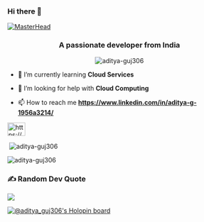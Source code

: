 ### Hi there 👋

<!--
**aditya-guj306/aditya-guj306** is a ✨ _special_ ✨ repository because its `README.md` (this file) appears on your GitHub profile.

Here are some ideas to get you started:

- 🔭 I’m currently working on ...
- 🌱 I’m currently learning ...
- 👯 I’m looking to collaborate on ...
- 🤔 I’m looking for help with ...
- 💬 Ask me about ...
- 📫 How to reach me: ...
- 😄 Pronouns: ...
- ⚡ Fun fact: ...
-->
<!--[![MasterHead]([https://res.cloudinary.com/practicaldev/image/fetch/s--2fS0sUh8--/c_imagga_scale,f_auto,fl_progressive,h_900,q_auto,w_1600/https://dev-to-uploads.s3.amazonaws.com/i/8y9m1r90a9moi4ufe6lm.png)]-->
[![MasterHead](https://miro.medium.com/v2/resize:fit:828/format:webp/1*pOOa0NvoNAaYug2GIjg_kg.png)](https://aditya-guj306.io)
<h3 align="center">A passionate developer from India</h3>

<p align="center"> <img src="https://komarev.com/ghpvc/?username=aditya-guj306&label=Profile%20views&color=0e75b6&style=flat" alt="aditya-guj306" /> </p>

- 🌱 I’m currently learning **Cloud Services**

- 🤝 I’m looking for help with **Cloud Computing**

- 📫 How to reach me **https://www.linkedin.com/in/aditya-g-1956a3214/**


<p align="left">
<img align="center" src="https://raw.githubusercontent.com/rahuldkjain/github-profile-readme-generator/master/src/images/icons/Social/linked-in-alt.svg" alt="https://www.linkedin.com/in/aditya-g-1956a3214/" height="30" width="40" /></a>
</p>

<p>&nbsp;<img align="center" src="https://github-readme-stats.vercel.app/api?username=aditya-guj306&show_icons=true&locale=en" alt="aditya-guj306" /></p>

<p><img align="center" src="https://github-readme-streak-stats.herokuapp.com/?user=aditya-guj306&" alt="aditya-guj306" /></p>
<!--![](https://github-readme-stats.vercel.app/api/top-langs/?username=aditya_guj306&theme=vision-friendly-dark&hide_border=false&include_all_commits=true&count_private=true&layout=compact)-->

### ✍ Random Dev Quote
![](https://quotes-github-readme.vercel.app/api?type=horizontal&theme=dark)

[![@aditya_guj306's Holopin board](https://holopin.io/api/user/board?user=aditya_guj306)](https://holopin.io/@aditya_guj306)
